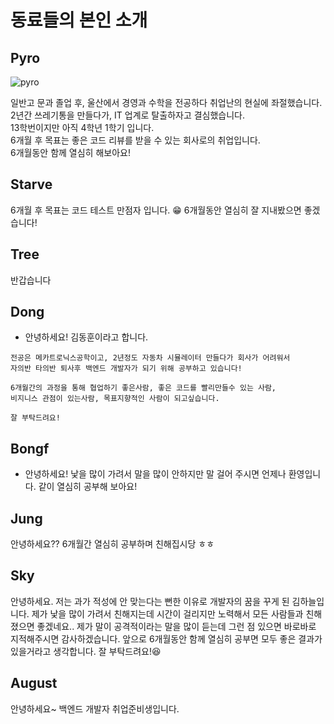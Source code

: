 # 동료들의 본인 소개

## Pyro

![pyro](./img/pyro_profile.png)

일반고 문과 졸업 후, 울산에서 경영과 수학을 전공하다 취업난의 현실에 좌절했습니다.<br>
2년간 쓰레기통을 만들다가, IT 업계로 탈출하자고 결심했습니다.<br>
13학번이지만 아직 4학년 1학기 입니다.<br>
6개월 후 목표는 좋은 코드 리뷰를 받을 수 있는 회사로의 취업입니다.<br>
6개월동안 함께 열심히 해보아요!

## Starve
6개월 후 목표는 코드 테스트 만점자 입니다. 😁
6개월동안 열심히 잘 지내봤으면 좋겠습니다!


## Tree
반갑습니다
## Dong
- 안녕하세요!  김동훈이라고 합니다.
```
전공은 메카트로닉스공학이고, 2년정도 자동차 시뮬레이터 만들다가 회사가 어려워서
자의반 타의반 퇴사후 백엔드 개발자가 되기 위해 공부하고 있습니다!

6개월간의 과정을 통해 협업하기 좋은사람, 좋은 코드를 빨리만들수 있는 사람,
비지니스 관점이 있는사람, 목표지향적인 사람이 되고싶습니다.

잘 부탁드려요!
```


## Bongf
- 안녕하세요! 낯을 많이 가려서 말을 많이 안하지만 말 걸어 주시면 언제나 환영입니다. 같이 열심히 공부해 보아요! 

## Jung
안녕하세요?? 
6개월간 열심히 공부하며 친해집시당 ㅎㅎ

## Sky
안녕하세요. 저는 과가 적성에 안 맞는다는 뻔한 이유로 개발자의 꿈을 꾸게 된 김하늘입니다.
제가 낯을 많이 가려서 친해지는데 시간이 걸리지만 노력해서 모든 사람들과 친해졌으면 좋겠네요..
제가 말이 공격적이라는 말을 많이 듣는데 그런 점 있으면 바로바로 지적해주시면 감사하겠습니다.
앞으로 6개월동안 함께 열심히 공부면 모두 좋은 결과가 있을거라고 생각합니다.
잘 부탁드려요!😆

## August
 
안녕하세요~ 백엔드 개발자 취업준비생입니다.
